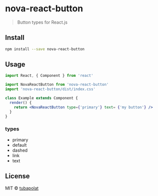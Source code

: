 # nova-react-button

> Button types for React.js


## Install

```bash
npm install --save nova-react-button
```

## Usage

```jsx
import React, { Component } from 'react'

import NovaReactButton from 'nova-react-button'
import 'nova-react-button/dist/index.css'

class Example extends Component {
  render() {
    return <NovaReactButton type={'primary'} text= {'my button'} />
  }
}
```
### types
* primary
* default
* dashed
* link
* text

## License

MIT © [tubapolat](https://github.com/tubapolat)